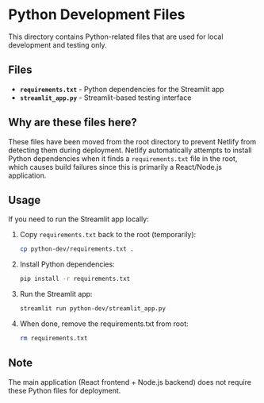 # Python Development Files

This directory contains Python-related files that are used for local development and testing only.

## Files

- **`requirements.txt`** - Python dependencies for the Streamlit app
- **`streamlit_app.py`** - Streamlit-based testing interface

## Why are these files here?

These files have been moved from the root directory to prevent Netlify from detecting them during deployment. Netlify automatically attempts to install Python dependencies when it finds a `requirements.txt` file in the root, which causes build failures since this is primarily a React/Node.js application.

## Usage

If you need to run the Streamlit app locally:

1. Copy `requirements.txt` back to the root (temporarily):
   ```bash
   cp python-dev/requirements.txt .
   ```

2. Install Python dependencies:
   ```bash
   pip install -r requirements.txt
   ```

3. Run the Streamlit app:
   ```bash
   streamlit run python-dev/streamlit_app.py
   ```

4. When done, remove the requirements.txt from root:
   ```bash
   rm requirements.txt
   ```

## Note

The main application (React frontend + Node.js backend) does not require these Python files for deployment.
